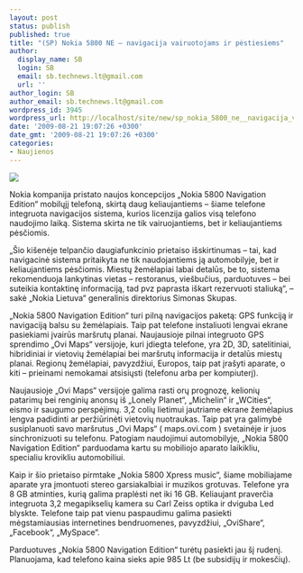 ```yaml
---
layout: post
status: publish
published: true
title: "(SP) Nokia 5800 NE – navigacija vairuotojams ir pėstiesiems"
author:
  display_name: SB
  login: SB
  email: sb.technews.lt@gmail.com
  url: ''
author_login: SB
author_email: sb.technews.lt@gmail.com
wordpress_id: 3945
wordpress_url: http://localhost/site/new/sp_nokia_5800_ne__navigacija_vairuotojams_ir_pestiesiems_/
date: '2009-08-21 19:07:26 +0300'
date_gmt: '2009-08-21 19:07:26 +0300'
categories:
- Naujienos
---
```

<div class="imgright"><img src="http://tbn2.google.com/images?q=tbn:_qg6D3fXnsUstM:http://www.phonemag.com/blog/wp-content/uploads/2008/12/nokia5800-us-fcc.jpg"  /></div>
<p>Nokia kompanija pristato naujos koncepcijos „Nokia 5800 Navigation Edition“ mobilųjį telefoną, skirtą daug keliaujantiems – šiame telefone integruota navigacijos sistema, kurios licenzija galios visą telefono naudojimo laiką. Sistema skirta ne tik vairuojantiems, bet ir keliaujantiems pėsčiomis. </p>
<p>„Šio kišenėje telpančio daugiafunkcinio prietaiso išskirtinumas – tai, kad navigacinė sistema pritaikyta ne tik naudojantiems ją automobilyje, bet ir keliaujantiems pėsčiomis. Miestų žemėlapiai labai detalūs, be to, sistema rekomenduoja lankytinas vietas – restoranus, viešbučius, parduotuves – bei suteikia kontaktinę informaciją, tad pvz paprasta iškart rezervuoti staliuką“, – sakė „Nokia Lietuva“ generalinis direktorius Simonas Skupas. </p>
<p>„Nokia 5800 Navigation Edition“ turi pilną navigacijos paketą: GPS funkciją ir navigaciją balsu su žemėlapiais. Taip pat telefone instaliuoti lengvai ekrane pasiekiami įvairūs maršrutų planai. Naujausioje pilnai integruoto GPS sprendimo „Ovi Maps“ versijoje, kuri įdiegta telefone, yra 2D, 3D, satelitiniai, hibridiniai ir vietovių žemėlapiai bei maršrutų informacija ir detalūs miestų planai. Regionų žemėlapiai, pavyzdžiui, Europos, taip pat įrašyti aparate, o kiti – prieinami nemokamai atsisiųsti (telefonu arba per kompiuterį). </p>
<p>Naujausioje „Ovi Maps“ versijoje galima rasti orų prognozę, kelionių patarimų bei renginių anonsų iš „Lonely Planet“, „Michelin“ ir „WCities“, eismo ir saugumo perspėjimų. 3,2 colių lietimui jautriame ekrane žemėlapius lengva padidinti ar peržiūrinėti vietovių nuotraukas. Taip pat yra galimybė susiplanuoti savo maršrutus „Ovi Maps“ ( maps.ovi.com ) svetainėje ir juos sinchronizuoti su telefonu. Patogiam naudojimui automobilyje, „Nokia 5800 Navigation Edition“ parduodama kartu su mobiliojo aparato laikikliu, specialiu krovikliu automobiliui.  </p>
<p>Kaip ir šio prietaiso pirmtake „Nokia 5800 Xpress music“, šiame mobiliajame aparate yra įmontuoti stereo garsiakalbiai ir muzikos grotuvas. Telefone yra 8 GB atminties, kurią galima praplėsti net iki 16 GB. Keliaujant praverčia integruota 3,2 megapikselių kamera su Carl Zeiss optika ir dviguba Led blyskte. Telefone taip pat vienu paspaudimu galima pasiekti mėgstamiausias internetines bendruomenes, pavyzdžiui, „OviShare“, „Facebook“, „MySpace“. </p>
<p>Parduotuves „Nokia 5800 Navigation Edition“ turėtų pasiekti jau šį rudenį. Planuojama, kad telefono kaina sieks apie 985 Lt (be subsidijų ir mokesčių). </p>
